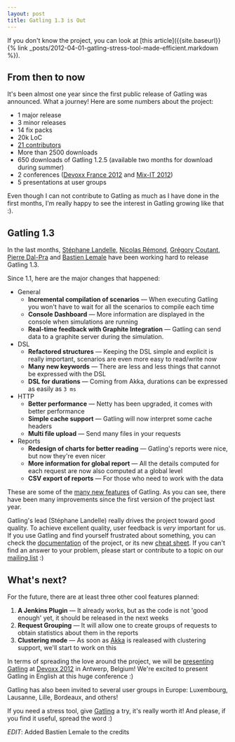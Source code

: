 ```yaml
---
layout: post
title: Gatling 1.3 is Out
---
```


If you don't know the project, you can look at [this article]({{site.baseurl}}{% link _posts/2012-04-01-gatling-stress-tool-made-efficient.markdown %}).

## From then to now

It's been almost one year since the first public release of Gatling was announced. What a journey! Here are some numbers about the project:

* 1 major release
* 3 minor releases
* 14 fix packs
* 20k LoC
* [21 contributors](https://github.com/excilys/gatling/graphs/contributors)
* More than 2500 downloads
* 650 downloads of Gatling 1.2.5 (available two months for download during summer)
* 2 conferences ([Devoxx France 2012](http://www.devoxx.com/display/FR12/Realiser+des+tests+de+charges+avec+Gatling) and [Mix-IT 2012](http://www.mix-it.fr/session/25/stresser-son-application-avec-gatling))
* 5 presentations at user groups

Even though I can not contribute to Gatling as much as I have done in the first months, I'm really happy to see the interest in Gatling growing like that :).

## Gatling 1.3

In the last months, [Stéphane Landelle](https://github.com/slandelle), [Nicolas Rémond](https://github.com/nire), [Grégory Coutant](https://github.com/gcoutant), [Pierre Dal-Pra](https://github.com/pdalpra) and [Bastien Lemale](https://github.com/excilys-blemale) have been working hard to release Gatling 1.3.

Since 1.1, here are the major changes that happened:

* General
	* __Incremental compilation of scenarios__ &mdash; When executing Gatling you won't have to wait for all the scenarios to compile each time
	* __Console Dashboard__ &mdash; More information are displayed in the console when simulations are running
	* __Real-time feedback with Graphite Integration__ &mdash; Gatling can send data to a graphite server during the simulation.
* DSL
	* __Refactored structures__ &mdash; Keeping the DSL simple and explicit is really important, scenarios are even more easy to read/write now
	* __Many new keywords__ &mdash; There are less and less things that cannot be expressed with the DSL
	* __DSL for durations__ &mdash; Coming from Akka, durations can be expressed as easily as `3 ms`
* HTTP
	* __Better performance__ &mdash; Netty has been upgraded, it comes with better performance
	* __Simple cache support__ &mdash; Gatling will now interpret some cache headers
	* __Multi file upload__ &mdash; Send many files in your requests
* Reports
	* __Redesign of charts for better reading__ &mdash; Gatling's reports were nice, but now they're even nicer
	* __More information for global report__ &mdash; All the details computed for each request are now also computed at a global level
	* __CSV export of reports__ &mdash; For those who need to work with the data

These are some of the [many new features](https://github.com/excilys/gatling/wiki/Changelog) of Gatling. As you can see, there have been many improvements since the first version of the project last year.

Gatling's lead (Stéphane Landelle) really drives the project toward good quality. To achieve excellent quality, user feedback is _very_ important for us. If you use Gatling and find yourself frustrated about something, you can check the [documentation](https://github.com/excilys/gatling/wiki) of the project, or its new [cheat sheet](http://galting-tool.org/cheat-sheet). If you can't find an answer to your problem, please start or contribute to a topic on our [mailing list](https://groups.google.com/forum/#!forum/gatling) :)

## What's next?

For the future, there are at least three other cool features planned: 

1. __A Jenkins Plugin__ &mdash; It already works, but as the code is not 'good enough' yet, it should be released in the next weeks
2. __Request Grouping__ &mdash; It will allow one to create groups of requests to obtain statistics about them in the reports
3. __Clustering mode__ &mdash; As soon as [Akka](http://akka.io) is realeased with clustering support, we'll start to work on this

In terms of spreading the love around the project, we will be [presenting Gatling](http://devoxx.com/display/DV12/Blast+your+webapp+with+Gatling) at [Devoxx 2012](http://devoxx.com) in Antwerp, Belgium! We're excited to present Gatling in English at this huge conference :)

Gatling has also been invited to several user groups in Europe: Luxembourg, Lausanne, Lille, Bordeaux, and others!

If you need a stress tool, give [Gatling](http://gatling-tool.org) a try, it's really worth it! And please, if you find it useful, spread the word :)

_EDIT_: Added Bastien Lemale to the credits
